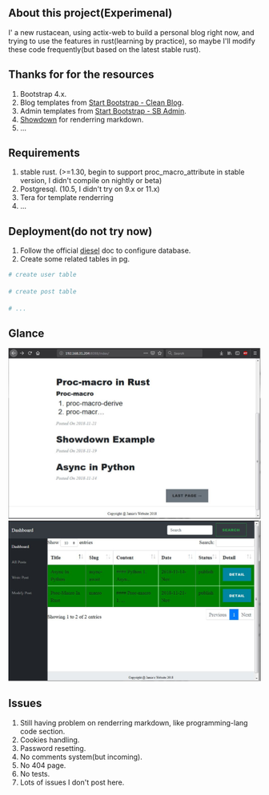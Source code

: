 ## About this project(Experimenal)
I' a new rustacean, using actix-web to build a personal blog right now, and trying to use the features in rust(learning by practice), so maybe I'll modify these code frequently(but based on the latest stable rust).

## Thanks for for the resources
1. Bootstrap 4.x.
2. Blog templates from [Start Bootstrap - Clean Blog](https://github.com/BlackrockDigital/startbootstrap-clean-blog).
3. Admin templates from [Start Bootstrap - SB Admin](https://github.com/BlackrockDigital/startbootstrap-sb-admin).
4. [Showdown](https://github.com/showdownjs/showdown) for renderring markdown.
5. ...

## Requirements
1. stable rust. (>=1.30, begin to support proc_macro_attribute in stable version, I didn't compile on nightly or beta)
2. Postgresql. (10.5, I didn't try on 9.x or 11.x)
3. Tera for template renderring
4. ...

## Deployment(do not try now)
1. Follow the official [diesel](diesel.rs) doc to configure database.
2. Create some related tables in pg.

```sh
# create user table

# create post table

# ...

```


## Glance
![main page](samples\blog_page.jpg)
![admin page](samples\admin_page.jpg)

## Issues
1. Still having problem on renderring markdown, like programming-lang code section.
2. Cookies handling.
3. Password resetting.
4. No comments system(but incoming).
5. No 404 page.
6. No tests.
7. Lots of issues I don't post here.